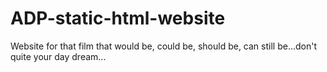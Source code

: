 # ADP-static-html-website
Website for that film that would be, could be, should be, can still be...don't quite your day dream...
